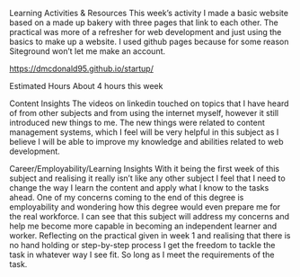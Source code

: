 Learning Activities & Resources
This week’s activity I made a basic website based on a made up bakery with three pages that link to each other. The practical was more of a refresher for web development and just using the basics to make up a website. I used github pages because for some reason Siteground won’t let me make an account.

https://dmcdonald95.github.io/startup/

Estimated Hours
About 4 hours this week

Content Insights
The videos on linkedin touched on topics that I have heard of from other subjects and from using the internet myself, however it still introduced new things to me. The new things were related to content management systems, which I feel will be very helpful in this subject as I believe I will be able to improve my knowledge and abilities related to web development.


Career/Employability/Learning Insights
With it being the first week of this subject and realising it really isn’t like any other subject I feel that I need to change the way I learn the content and apply what I know to the tasks ahead. One of my concerns coming to the end of this degree is employability and wondering how this degree would even prepare me for the real workforce. I can see that this subject will address my concerns and help me become more capable in becoming an independent learner and worker. Reflecting on the practical given in week 1 and realising that there is no hand holding or step-by-step process I get the freedom to tackle the task in whatever way I see fit. So long as I meet the requirements of the task.
